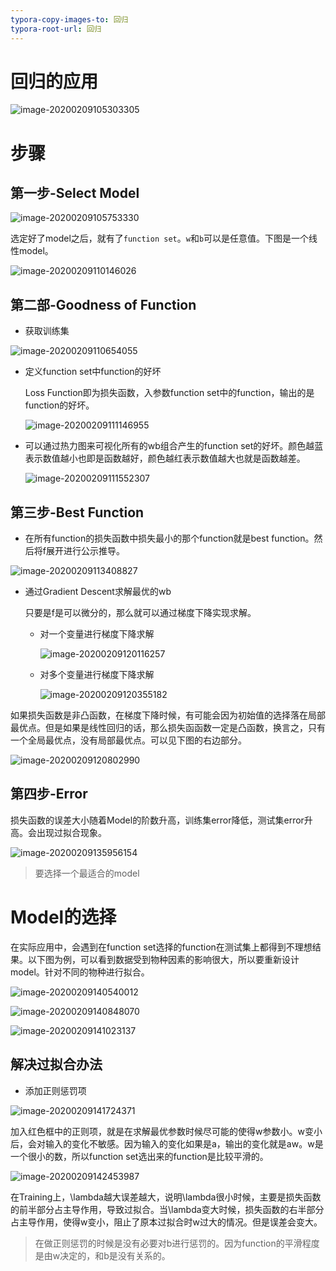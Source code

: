 ```yaml
---
typora-copy-images-to: 回归
typora-root-url: 回归
---
```


# 回归的应用

![image-20200209105303305](image-20200209105303305.png)

# 步骤

## 第一步-Select Model

![image-20200209105753330](image-20200209105753330.png)

选定好了model之后，就有了``function set``。``w``和``b``可以是任意值。下图是一个线性model。

![image-20200209110146026](image-20200209110146026.png)

## 第二部-Goodness of Function

- 获取训练集

![image-20200209110654055](image-20200209110654055.png)

- 定义function set中function的好坏

  Loss Function即为损失函数，入参数function set中的function，输出的是function的好坏。

  ![image-20200209111146955](image-20200209111146955.png)

  

- 可以通过热力图来可视化所有的wb组合产生的function set的好坏。颜色越蓝表示数值越小也即是函数越好，颜色越红表示数值越大也就是函数越差。

  ![image-20200209111552307](image-20200209111552307.png)

## 第三步-Best Function

- 在所有function的损失函数中损失最小的那个function就是best function。然后将f展开进行公示推导。

![image-20200209113408827](image-20200209113408827.png)

- 通过Gradient Descent求解最优的wb

  只要是f是可以微分的，那么就可以通过梯度下降实现求解。

  - 对一个变量进行梯度下降求解

	![image-20200209120116257](/image-20200209120116257.png)
	
  - 对多个变量进行梯度下降求解

	![image-20200209120355182](/image-20200209120355182.png)

如果损失函数是非凸函数，在梯度下降时候，有可能会因为初始值的选择落在局部最优点。但是如果是线性回归的话，那么损失函函数一定是凸函数，换言之，只有一个全局最优点，没有局部最优点。可以见下图的右边部分。

![image-20200209120802990](/image-20200209120802990.png)

## 第四步-Error

损失函数的误差大小随着Model的阶数升高，训练集error降低，测试集error升高。会出现过拟合现象。

![image-20200209135956154](/image-20200209135956154.png)

> 要选择一个最适合的model

# Model的选择

在实际应用中，会遇到在function set选择的function在测试集上都得到不理想结果。以下图为例，可以看到数据受到物种因素的影响很大，所以要重新设计model。针对不同的物种进行拟合。

 ![image-20200209140540012](image-20200209140540012.png)

![image-20200209140848070](image-20200209140848070.png)

![image-20200209141023137](image-20200209141023137.png)

## 解决过拟合办法

-  添加正则惩罚项

![image-20200209141724371](/image-20200209141724371.png)

加入红色框中的正则项，就是在求解最优参数时候尽可能的使得w参数小。w变小后，会对输入的变化不敏感。因为输入的变化如果是a，输出的变化就是aw。w是一个很小的数，所以function set选出来的function是比较平滑的。

![image-20200209142453987](image-20200209142453987.png)

在Training上，\lambda越大误差越大，说明\lambda很小时候，主要是损失函数的前半部分占主导作用，导致过拟合。当\lambda变大时候，损失函数的右半部分占主导作用，使得w变小，阻止了原本过拟合时w过大的情况。但是误差会变大。

> 在做正则惩罚的时候是没有必要对b进行惩罚的。因为function的平滑程度是由w决定的，和b是没有关系的。